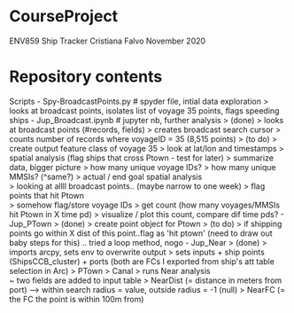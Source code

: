 # CourseProject
 ENV859 Ship Tracker
 Cristiana Falvo
 November 2020
 
# Repository contents
 Scripts
	- Spy-BroadcastPoints.py # spyder file, intial data exploration 
		> looks at broadcast points, isolates list of voyage 35 points, flags speeding ships
	- Jup_Broadcast.ipynb # jupyter nb, further analysis
		> (done) 
			> looks at broadcast points (#records, fields)
			> creates broadcast search cursor
			> counts number of records where voyageID = 35 (8,515 points)
		> (to do)
			> create output feature class of voyage 35
				> look at lat/lon and timestamps
				> spatial analysis (flag ships that cross Ptown - test for later)
			> summarize data, bigger picture
				> how many unique voyage IDs?
				> how many unique MMSIs? (^same?)
			> actual / end goal spatial analysis	
				> looking at allll broadcast points.. (maybe narrow to one week)
					> flag points that hit Ptown	
						> somehow flag/store voyage IDs
						> get count (how many voyages/MMSIs hit Ptown in X time pd)
							> visualize / plot this count, compare dif time pds?
	- Jup_PTown
		> (done)
			> create point object for Ptown
		> (to do)
			> if shipping points go within X dist of this point..flag as 'hit ptown'
				(need to draw out baby steps for this) .. tried a loop method, nogo
	- Jup_Near
		> (done)
			> imports arcpy, sets env to overwrite output
			> sets inputs
				+ ship points (ShipsCCB_cluster)
				+ ports (both are FCs I exported from ship's att table selection in Arc)
					> PTown
					> Canal
			> runs Near analysis	
				~ two fields are added to input table
					> NearDist (= distance in meters from port)
						--> within search radius = value, outside radius = -1 (null)
					> NearFC (= the FC the point is within 100m from)
							
 
